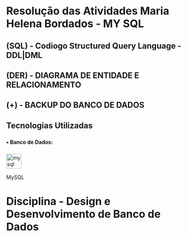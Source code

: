 # Resolução das Atividades Maria Helena Bordados - MY SQL

## (SQL) - Codiogo Structured Query Language - DDL|DML

## (DER) - DIAGRAMA DE ENTIDADE E RELACIONAMENTO

## (+) - BACKUP DO BANCO DE DADOS

###

<h2 align="left">Tecnologias Utilizadas</h2>

###

<h4 align="left">• Banco de Dados:</h4>

###

<div align="left">
  <img src="https://cdn.jsdelivr.net/gh/devicons/devicon/icons/mysql/mysql-original.svg" height="40" alt="mysql logo" />
  <p>MySQL</p>
</div>

# Disciplina - Design e Desenvolvimento de Banco de Dados
